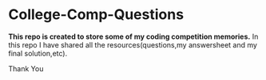 # College-Comp-Questions
**This repo is created to store some of my coding competition memories.**
In this repo I have shared all the resources(questions,my answersheet and my final solution,etc).


Thank You

